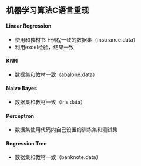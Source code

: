 ## 机器学习算法C语言重现

#### Linear Regression

- 使用和教材书上例程一致的数据集（insurance.data）
- 利用excel检验，结果一致



#### KNN

- 数据集和教材一致（abalone.data）



#### Naive Bayes

- 数据集和教材一致（iris.data）



#### Perceptron

- 数据集使用代码内自己设置的训练集和测试集



#### Regression Tree

- 数据集和教材一致（banknote.data）
